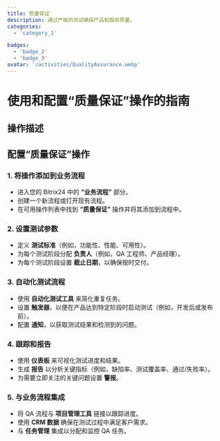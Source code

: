 ```yaml
---
title: 质量保证
description: 通过严格的测试确保产品和服务质量。
categories:
  - 'category_1'

badges:
  - 'badge_2'
  - 'badge_3'
avatar: '/activities/QualityAssurance.webp'
---
```

# 使用和配置“质量保证”操作的指南

## 操作描述

## **配置“质量保证”操作**

### 1. 将操作添加到业务流程
- 进入您的 Bitrix24 中的 **“业务流程”** 部分。
- 创建一个新流程或打开现有流程。
- 在可用操作列表中找到 **“质量保证”** 操作并将其添加到流程中。

### 2. 设置测试参数
- 定义 **测试标准**（例如，功能性、性能、可用性）。
- 为每个测试阶段分配 **负责人**（例如，QA 工程师、产品经理）。
- 为每个测试阶段设置 **截止日期**，以确保按时交付。

### 3. 自动化测试流程
- 使用 **自动化测试工具** 来简化重复任务。
- 设置 **触发器**，以便在产品达到特定阶段时启动测试（例如，开发后或发布前）。
- 配置 **通知**，以获取测试结果和检测到的问题。

### 4. 跟踪和报告
- 使用 **仪表板** 来可视化测试进度和结果。
- 生成 **报告** 以分析关键指标（例如，缺陷率、测试覆盖率、通过/失败率）。
- 为需要立即关注的关键问题设置 **警报**。

### 5. 与业务流程集成
- 将 QA 流程与 **项目管理工具** 链接以跟踪进度。
- 使用 **CRM 数据** 确保在测试过程中满足客户需求。
- 与 **任务管理** 集成以分配和监控 QA 任务。